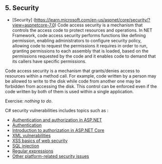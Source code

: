 ## 5. Security

* [Security] (https://learn.microsoft.com/en-us/aspnet/core/security/?view=aspnetcore-7.0) 
Code access security is a mechanism that controls the access code to protect resources and operations. In NET Framework, code access security performs functions like defining permission, enabling administrators to configure security policy, allowing code to request the permissions it requires in order to run, granting permissions to each assembly that is loaded, based on the permissions requested by the code and it enables code to demand that its callers have specific permissions.

Code access security is a mechanism that grants/denies access to resources within a method call. For example, code written by a person may be allowed to write to the disk while code from another one may be forbidden from accessing the disk. This control can be enforced even if the code written by both of them is used within a single application.

Exercise: *nothing to do*.

C# security vulnerabilities includes topics such as :
 - [Authentication and authorization in ASP.NET](https://docs.microsoft.com/en-us/aspnet/web-api/overview/security/authentication-and-authorization-in-aspnet-web-api)
 - [Authentication](https://learn.microsoft.com/en-us/dotnet/architecture/microservices/secure-net-microservices-web-applications/)
 - [Introduction to authorization in ASP.NET Core](https://learn.microsoft.com/en-us/aspnet/core/security/authorization/introduction?view=aspnetcore-7.0)
 - [XML vulnerabilities](https://pvs-studio.com/en/blog/posts/csharp/0918/)
 - [XSS basics of web security](https://learn.microsoft.com/en-us/aspnet/core/security/cross-site-scripting?view=aspnetcore-7.0)
 - [SQL injection](https://jonathancrozier.com/blog/preventing-sql-injection-in-c-sharp-applications)
 - [Regular expressions](https://docs.microsoft.com/en-us/archive/msdn-magazine/2010/may/security-briefs-regular-expression-denial-of-service-attacks-and-defenses)
 - [Other platform-related security issues](https://docs.microsoft.com/en-us/dotnet/standard/security/)